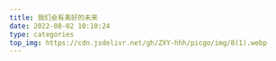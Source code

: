 ```yaml
---
title: 我们会有美好的未来
date: 2022-08-02 10:10:24
type: categories
top_img: https://cdn.jsdelivr.net/gh/ZXY-hhh/picgo/img/8(1).webp
---
```

